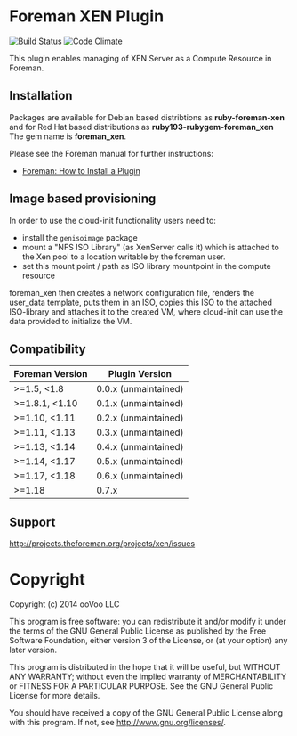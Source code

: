 # Foreman XEN Plugin

[![Build Status](https://api.travis-ci.org/theforeman/foreman-xen.svg)](https://travis-ci.org/theforeman/foreman-xen)
[![Code Climate](https://codeclimate.com/github/theforeman/foreman-xen/badges/gpa.svg)](https://codeclimate.com/github/theforeman/foreman-xen)

This plugin enables managing of XEN Server as a Compute Resource in Foreman.

## Installation

Packages are available for Debian based distribtions as **ruby-foreman-xen** and for Red Hat based distributions as **ruby193-rubygem-foreman_xen** The gem name is **foreman_xen**.

Please see the Foreman manual for further instructions:

* [Foreman: How to Install a Plugin](http://theforeman.org/plugins/#2.Installation)

## Image based provisioning

In order to use the cloud-init functionality users need to:

- install the `genisoimage` package
- mount a "NFS ISO Library" (as XenServer calls it) which is attached to the Xen pool to a location writable by the foreman user.
- set this mount point / path as ISO library mountpoint in the compute resource

foreman_xen then creates a network configuration file, renders the user_data template, puts them in an ISO, copies this ISO to the attached ISO-library and attaches it to the created VM, where cloud-init can use the data provided to initialize the VM.

## Compatibility

| Foreman Version | Plugin Version       |
| --------------- | ---------------------|
| >=1.5, <1.8     | 0.0.x (unmaintained) |
| >=1.8.1, <1.10  | 0.1.x (unmaintained) |
| >=1.10, <1.11   | 0.2.x (unmaintained) |
| >=1.11, <1.13   | 0.3.x (unmaintained) |
| >=1.13, <1.14   | 0.4.x (unmaintained) |
| >=1.14, <1.17   | 0.5.x (unmaintained) |
| >=1.17, <1.18   | 0.6.x (unmaintained) |
| >=1.18          | 0.7.x                |

## Support

http://projects.theforeman.org/projects/xen/issues

# Copyright

Copyright (c) 2014 ooVoo LLC

This program is free software: you can redistribute it and/or modify
it under the terms of the GNU General Public License as published by
the Free Software Foundation, either version 3 of the License, or
(at your option) any later version.

This program is distributed in the hope that it will be useful,
but WITHOUT ANY WARRANTY; without even the implied warranty of
MERCHANTABILITY or FITNESS FOR A PARTICULAR PURPOSE.  See the
GNU General Public License for more details.

You should have received a copy of the GNU General Public License
along with this program.  If not, see <http://www.gnu.org/licenses/>.
